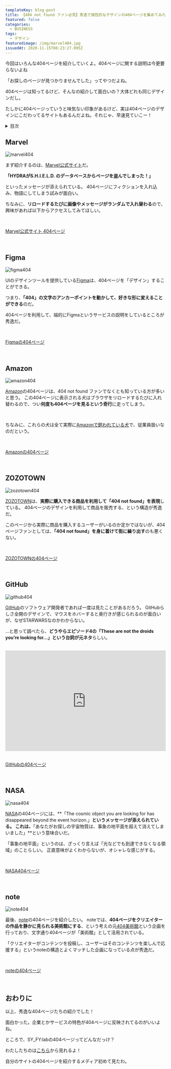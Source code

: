 ```yaml
---
templateKey: blog-post
title: 【404 not found ファン必見】秀逸で個性的なデザインの404ページを集めてみた【ページが見つからなくて逆に嬉しい】
featured: false
categories:
  - BUSINESS
tags:
  - デザイン
featuredimage: /img/marvel404.jpg
issuedAt: 2020-11-15T08:23:27.095Z
---
```

<div class="talk-left">
  <div class="nanika"></div>
  <div class="serif">
    <p>今回はいろんな404ページを紹介していくよ。404ページに関する説明は今更要らないよね</p>
  </div>
</div>

<div class="talk-right">
  <div class="robo"></div>
  <div class="serif">
    <p>「お探しのページが見つかりませんでした」ってやつだよね。</p>
  </div>
</div>

<div class="talk-left">
  <div class="uma"></div>
  <div class="serif">
    <p>404ページは知ってるけど、そんなの紹介して面白いの？大体どれも同じデザインだし。</p>
  </div>
</div>

<div class="talk-right">
  <div class="nanika"></div>
  <div class="serif">
    <p>たしかに404ページっていうと味気ない印象があるけど、実は404ページのデザインにこだわってるサイトもあるんだよね。それじゃ、早速見ていこー！</p>
  </div>
</div>

<details close><summary>目次</summary>

[Marvel](#marvel)

[Figma](#figma)

[Amazon](#amazon)

[ZOZOTOWN](#zozotown)

[GitHub](#github)

[NASA](#nasa)

[note](#note)

[おわりに](#ending)

</details>

<div id="marvel">

## Marvel

![marvel404](/img/marvel404.jpg "marvel404")

まず紹介するのは、[Marvel公式サイト](https://www.marvel.com/)だ。


**「HYDRAがS.H.I.E.L.D. のデータベースからページを盗んでしまった！」**

といったメッセージが添えられている。
404ページにフィクションを入れ込み、物語にしてしまう試みが面白い。

ちなみに、**リロードするたびに画像やメッセージがランダムで入れ替わる**ので、興味があれば以下からアクセスしてみてほしい。

<br>

[Marvel公式サイト 404ページ](https://www.marvel.com/404)

</div>

<br>

<div id="figma">

## Figma

![figma404](/img/figma404.jpg "figma404")

UIのデザインツールを提供している[Figma](https://www.figma.com/)は、404ページを「デザイン」することができる。

つまり、**「404」の文字のアンカーポイントを動かして、好きな形に変えることができる**のだ。

404ページを利用して、端的にFigmaというサービスの説明をしているところが秀逸だ。

<br>

[Figmaの404ページ](https://www.figma.com/404/)

</div>

<br>

<div id="amazon">

## Amazon

![amazon404](/img/amazon404.jpg "amazon404")

[Amazon](https://www.amazon.com)の404ページは、404 not found ファンでなくとも知っている方が多いと思う。
この404ページに表示される犬はブラウザをリロードするたびに入れ替わるので、つい**何度も404ページを見るという奇行**に走ってしまう。

<br>

ちなみに、これらの犬は全て実際に[Amazonで飼われている犬](https://www.aboutamazon.com/news/workplace/how-much-does-amazon-love-dogs-just-ask-one-of-the-7-000-pups-that-work-here)で、従業員扱いなのだという。


<br>

[Amazonの404ページ](https://www.amazon.com/404)

</div>

<br>

<div id="zozotown">

## ZOZOTOWN

![zozotown404](/img/zozotown404.jpg "zozotown404")

[ZOZOTOWN](https://zozo.jp/)は、**実際に購入できる商品を利用して「404 not found」を表現**している。
404ページのデザインを利用して商品を販売する、という構造が秀逸だ。

このページから実際に商品を購入するユーザーがいるのか定かではないが、404ページファンとしては、**「404 not found」を身に着けて街に繰り出す**のも悪くない。

<br>

[ZOZOTOWNの404ページ](https://zozo.jp/404.html)

</div>

<br>

<div id="github">

## GitHub

![github404](/img/github404.jpg "github404")

[GitHub](https://github.com/)のソフトウェア開発者であれば一度は見たことがあるだろう。
GitHubらしさ全開のデザインで、マウスをホバーすると奥行きが感じられるのが面白いが、なぜSTARWARSなのかわからない。

...と思って調べたら、**どうやらエピソード4の「These are not the droids you’re looking for...」という台詞が元ネタ**らしい。

<br>

<iframe width="100%" height="315" src="https://www.youtube.com/embed/k1rlThKe1qo" frameborder="0" allow="accelerometer; autoplay; clipboard-write; encrypted-media; gyroscope; picture-in-picture" allowfullscreen></iframe>

<br>
<br>

[GitHubの404ページ](https://github.com/404)

</div>

<br>

<div id="nasa">

## NASA

![nasa404](/img/nasa404.jpg "nasa404")

[NASA](https://www.nasa.gov/)の404ページには、**「The cosmic object you are looking for has disappeared beyond the event horizon.」**というメッセージが添えられている。
これは、**「あなたがお探しの宇宙物質は、事象の地平面を超えて消えてしまいました」**という意味合いだ。

「事象の地平面」というのは、ざっくり言えば「光などでも到達できなくなる領域」のことらしい。
正直意味がよくわからないが、オシャレな感じがする。

<br>

[NASA404ページ](https://www.nasa.gov/404/)

</div>

<br>

<div id="note">

## note

![note404](/img/note404.jpg "note404")

最後、[note](https://note.com/)の404ページを紹介したい。
noteでは、**404ページをクリエイターの作品を静かに見られる美術館にする**、という考えの元[404美術館](https://note.com/info/n/nb56ddb9bb070)という企画を行っており、文字通り404ページが「美術館」として活用されている。

「クリエイターがコンテンツを投稿し、ユーザーはそのコンテンツを楽しんで応援する」というnoteの構造とよくマッチした企画になっている点が秀逸だ。

<br>

[noteの404ページ](https://note.com/404.html)

</div>
<br>
<div id="ending">

## おわりに

<div class="talk-left">
  <div class="nanika"></div>
  <div class="serif">
    <p>以上、秀逸な404ページたちの紹介でした！</p>
  </div>
</div>

<div class="talk-right">
  <div class="robo"></div>
  <div class="serif">
    <p>面白かった。企業とかサービスの特色が404ページに反映されてるのがいいよね。</p>
  </div>
</div>

<div class="talk-left">
  <div class="uma"></div>
  <div class="serif">
    <p>ところで、SY_FY:labの404ページってどんなだっけ？</p>
  </div>
</div>

<div class="talk-right">
  <div class="nanika"></div>
  <div class="serif">
    わたしたちのは<a href="https://syfylab.tokyo/">こちら</a>から見れるよ！
  </div>
</div>

<div class="talk-left">
  <div class="uma"></div>
  <div class="serif">
    <p>自分のサイトの404ページを紹介するメディア初めて見たわ。</p>
  </div>
</div>

</div>